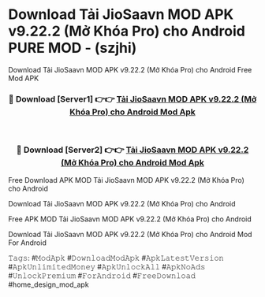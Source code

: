 # Download Tải JioSaavn MOD APK v9.22.2 (Mở Khóa Pro) cho Android PURE MOD - (szjhi)
Download Tải JioSaavn MOD APK v9.22.2 (Mở Khóa Pro) cho Android Free Mod APK

<div align="center">
<h3>🔴 Download [Server1] 👉👉 <a href="https://apk-comot.site?title=Tải_JioSaavn_MOD_APK_v9.22.2_(Mở_Khóa_Pro)_cho_Android">Tải JioSaavn MOD APK v9.22.2 (Mở Khóa Pro) cho Android Mod Apk</a></h3><br>

<h3>🔴 Download [Server2] 👉👉 <a href="https://apk-comot.site?title=Tải_JioSaavn_MOD_APK_v9.22.2_(Mở_Khóa_Pro)_cho_Android">Tải JioSaavn MOD APK v9.22.2 (Mở Khóa Pro) cho Android Mod Apk</a></h3>
</div>


Free Download APK MOD Tải JioSaavn MOD APK v9.22.2 (Mở Khóa Pro) cho Android

Download Tải JioSaavn MOD APK v9.22.2 (Mở Khóa Pro) cho Android 

Free APK MOD Tải JioSaavn MOD APK v9.22.2 (Mở Khóa Pro) cho Android 

Download Tải JioSaavn MOD APK v9.22.2 (Mở Khóa Pro) cho Android Mod For Android

𝚃𝚊𝚐𝚜: #𝙼𝚘𝚍𝙰𝚙𝚔 #𝙳𝚘𝚠𝚗𝚕𝚘𝚊𝚍𝙼𝚘𝚍𝙰𝚙𝚔 #𝙰𝚙𝚔𝙻𝚊𝚝𝚎𝚜𝚝𝚅𝚎𝚛𝚜𝚒𝚘𝚗 #𝙰𝚙𝚔𝚄𝚗𝚕𝚒𝚖𝚒𝚝𝚎𝚍𝙼𝚘𝚗𝚎𝚢 #𝙰𝚙𝚔𝚄𝚗𝚕𝚘𝚌𝚔𝙰𝚕𝚕 #𝙰𝚙𝚔𝙽𝚘𝙰𝚍𝚜 #𝚄𝚗𝚕𝚘𝚌𝚔𝙿𝚛𝚎𝚖𝚒𝚞𝚖 #𝙵𝚘𝚛𝙰𝚗𝚍𝚛𝚘𝚒𝚍 #𝙵𝚛𝚎𝚎𝙳𝚘𝚠𝚗𝚕𝚘𝚊𝚍 #home_design_mod_apk